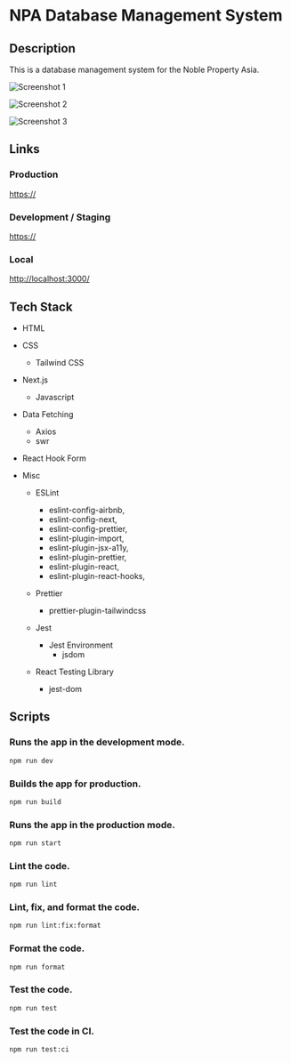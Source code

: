 
# NPA Database Management System

## Description

This is a database management system for the Noble Property Asia.

![Screenshot 1]()

![Screenshot 2]()

![Screenshot 3]()

## Links

### Production

[https://]()

### Development / Staging

[https://]()

### Local

[http://localhost:3000/](http://localhost:3000/)

## Tech Stack

- HTML
- CSS
  - Tailwind CSS
- Next.js
  - Javascript
- Data Fetching
  - Axios
  - swr
- React Hook Form
- Misc

  - ESLint

    - eslint-config-airbnb,
    - eslint-config-next,
    - eslint-config-prettier,
    - eslint-plugin-import,
    - eslint-plugin-jsx-a11y,
    - eslint-plugin-prettier,
    - eslint-plugin-react,
    - eslint-plugin-react-hooks,

  - Prettier
    - prettier-plugin-tailwindcss
  - Jest
    - Jest Environment
      - jsdom
  - React Testing Library
    - jest-dom

## Scripts

### Runs the app in the development mode.

```bash
npm run dev
```

### Builds the app for production.

```bash
npm run build
```

### Runs the app in the production mode.

```bash
npm run start
```

### Lint the code.

```bash
npm run lint
```

### Lint, fix, and format the code.

```bash
npm run lint:fix:format
```

### Format the code.

```bash
npm run format
```

### Test the code.

```bash
npm run test
```

### Test the code in CI.

```bash
npm run test:ci
```
